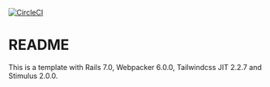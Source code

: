 [![CircleCI](https://circleci.com/gh/Eric-Guo/tailwindcss-jit-stimulus/tree/main.svg?style=svg)](https://circleci.com/gh/Eric-Guo/tailwindcss-jit-stimulus/tree/main)

# README

This is a template with Rails 7.0, Webpacker 6.0.0, Tailwindcss JIT 2.2.7 and Stimulus 2.0.0.

